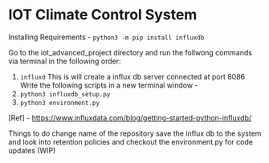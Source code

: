 # IOT Climate Control System

Installing Requirements -
`python3 -m pip install influxdb`

Go to the iot_advanced_project directory and run the follwong commands via terminal in the following order:
1. `influxd` This is will create a influx db server connected at port 8086
Write the following scripts in a new terminal window -
2. `python3 influxdb_setup.py`
3. `python3 environment.py`

[Ref] - https://www.influxdata.com/blog/getting-started-python-influxdb/



Things to do
change name of the repository
save the influx db to the system and look into retention policies and checkout the environment.py for code updates (WIP)

